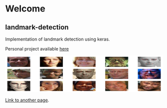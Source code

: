 # Welcome

## landmark-detection
Implementation of landmark detection using keras.

Personal project available [here](https://github.com/ErenO/landmark-detection)


<p align="center">
<img width="534" height="116" src="./images/landmark.png">
</p>

[Link to another page](./another-page.html).
